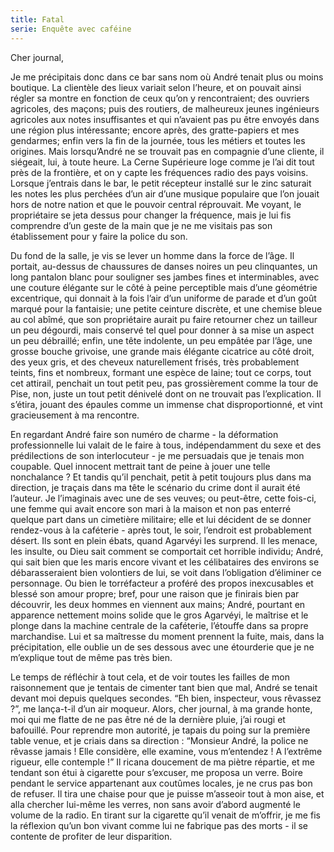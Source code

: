 ```yaml
---
title: Fatal
serie: Enquête avec caféine
---
```

Cher journal,


Je me précipitais donc dans ce bar sans nom où André tenait plus ou moins
boutique. La clientèle des lieux variait selon l’heure, et on pouvait ainsi
régler sa montre en fonction de ceux qu’on y rencontraient; des ouvriers
agricoles, des maçons; puis des routiers, de malheureux jeunes ingénieurs
agricoles aux notes insuffisantes et qui n’avaient pas pu être envoyés dans une
région plus intéressante; encore après, des gratte-papiers et mes gendarmes;
enfin vers la fin de la journée, tous les métiers et toutes les origines. Mais
lorsqu’André ne se trouvait pas en compagnie d’une cliente, il siégeait, lui, à
toute heure.  La Cerne Supérieure loge comme je l’ai dit tout près de la
frontière, et on y capte les fréquences radio des pays voisins. Lorsque
j’entrais dans le bar, le petit récepteur installé sur le zinc saturait les
notes les plus perchées d’un air d’une musique populaire que l’on jouait hors
de notre nation et que le pouvoir central réprouvait. Me voyant, le
propriétaire se jeta dessus pour changer la fréquence, mais je lui fis
comprendre d’un geste de la main que je ne me visitais pas son établissement
pour y faire la police du son.

Du fond de la salle, je vis se lever un homme dans la force de l’âge. Il
portait, au-dessus de chaussures de danses noires un peu clinquantes, un long
pantalon blanc pour souligner ses jambes fines et interminables, avec une
couture élégante sur le côté à peine perceptible mais d’une géométrie
excentrique, qui donnait à la fois l’air d’un uniforme de parade et d’un goût
marqué pour la fantaisie; une petite ceinture discrète, et une chemise bleue au
col abîmé, que son propriétaire aurait pu faire retourner chez un tailleur un
peu dégourdi, mais conservé tel quel pour donner à sa mise un aspect un peu
débraillé; enfin, une tête indolente, un peu empâtée par l’âge, une grosse
bouche grivoise, une grande mais élégante cicatrice au côté droit, des yeux
gris, et des cheveux naturellement frisés, très probablement teints, fins et
nombreux, formant une espèce de laine; tout ce corps, tout cet attirail,
penchait un tout petit peu, pas grossièrement comme la tour de Pise, non, juste
un tout petit dénivelé dont on ne trouvait pas l’explication. Il s’étira,
jouant des épaules comme un immense chat disproportionné, et vint gracieusement
à ma rencontre.

En regardant André faire son numéro de charme - la déformation professionnelle
lui valait de le faire à tous, indépendamment du sexe et des prédilections de
son interlocuteur - je me persuadais que je tenais mon coupable. Quel innocent
mettrait tant de peine à jouer une telle nonchalance ? Et tandis qu’il
penchait, petit à petit toujours plus dans ma direction, je traçais dans ma
tête le scénario du crime dont il aurait été l’auteur. Je l’imaginais avec une
de ses veuves; ou peut-être, cette fois-ci, une femme qui avait encore son mari
à la maison et non pas enterré quelque part dans un cimetière militaire; elle
et lui décident de se donner rendez-vous à la caféterie - après tout, le soir,
l’endroit est probablement désert. Ils sont en plein ébats, quand Agarvéyi les
surprend. Il les menace, les insulte, ou Dieu sait comment se comportait cet
horrible individu; André, qui sait bien que les maris encore vivant et les
célibataires des environs se débarasseraient bien volontiers de lui, se voit
dans l’obligation d’éliminer ce personnage. Ou bien le torréfacteur a proféré
des propos inexcusables et blessé son amour propre; bref, pour une raison que
je finirais bien par découvrir, les deux hommes en viennent aux mains; André,
pourtant en apparence nettement moins solide que le gros Agarvéyi, le maîtrise
et le plonge dans la machine centrale de la caféterie, l’étouffe dans sa propre
marchandise. Lui et sa maîtresse du moment prennent la fuite, mais, dans la
précipitation, elle oublie un de ses dessous avec une étourderie que je ne
m’explique tout de même pas très bien.

Le temps de réfléchir à tout cela, et de voir toutes les failles de mon
raisonnement que je tentais de cimenter tant bien que mal, André se tenait
devant moi depuis quelques secondes. “Eh bien, inspecteur, vous rêvassez ?”, me
lança-t-il d’un air moqueur. Alors, cher journal, à ma grande honte, moi qui me
flatte de ne pas être né de la dernière pluie, j’ai rougi et bafouillé. Pour
reprendre mon autorité, je tapais du poing sur la première table venue, et je
criais dans sa direction : “Monsieur André, la police ne rêvasse jamais ! Elle
considère, elle examine, vous m’entendez ! A l’extrême rigueur, elle contemple
!” Il ricana doucement de ma piètre répartie, et me tendant son étui à
cigarette pour s’excuser, me proposa un verre. Boire pendant le service
appartenant aux coutûmes locales, je ne crus pas bon de refuser. Il tira une
chaise pour que je puisse m’asseoir tout à mon aise, et alla chercher lui-même
les verres, non sans avoir d’abord augmenté le volume de la radio. En tirant
sur la cigarette qu’il venait de m’offrir, je me fis la réflexion qu’un bon
vivant comme lui ne fabrique pas des morts - il se contente de profiter de leur
disparition.

